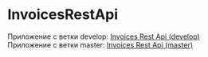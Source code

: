 # InvoicesRestApi
Приложение с ветки develop: [Invoices Rest Api (develop)](https://dslekomtsev.github.io/InvoicesRestApi/develop/index.html)  
Приложение с ветки master: [Invoices Rest Api (master)](https://dslekomtsev.github.io/InvoicesRestApi/master/index.html)
